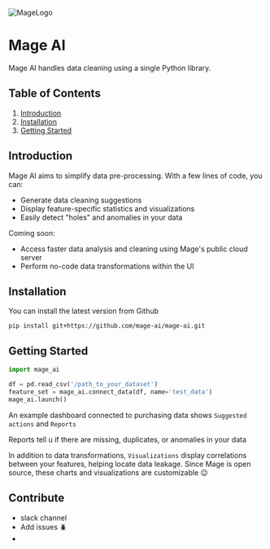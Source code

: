 ![MageLogo](https://user-images.githubusercontent.com/99209078/171298628-d8f34d5b-9771-404d-947c-f446ce083215.png)
# Mage AI
Mage AI handles data cleaning using a single Python library.

## Table of Contents
1. [Introduction](#introduction)
1. [Installation](#installation)
1. [Getting Started](#getting-started)

## Introduction
Mage AI aims to simplify data pre-processing. With a few lines of code, you can:
- Generate data cleaning suggestions
- Display feature-specific statistics and visualizations
- Easily detect "holes" and anomalies in your data

Coming soon:
- Access faster data analysis and cleaning using Mage's public cloud server
- Perform no-code data transformations within the UI

## Installation

You can install the latest version from Github
```
pip install git+https://github.com/mage-ai/mage-ai.git
```

## Getting Started
```python
import mage_ai

df = pd.read_csv('/path_to_your_dataset')
feature_set = mage_ai.connect_data(df, name='test_data')
mage_ai.launch()
```

An example dashboard connected to purchasing data shows `Suggested actions` and `Reports`

Reports tell u if there are missing, duplicates, or anomalies in your data 

In addition to data transformations, `Visualizations` display correlations between your features, helping locate data leakage. Since Mage is open source, these charts and visualizations are customizable 😉

## Contribute
- slack channel
- Add issues 🪲
- 
